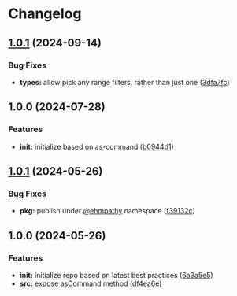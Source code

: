 # Changelog

## [1.0.1](https://github.com/ehmpathy/pagination-fns/compare/v1.0.0...v1.0.1) (2024-09-14)


### Bug Fixes

* **types:** allow pick any range filters, rather than just one ([3dfa7fc](https://github.com/ehmpathy/pagination-fns/commit/3dfa7fc4d4b104d51fec08fc37f4b38a92c9a443))

## 1.0.0 (2024-07-28)


### Features

* **init:** initialize based on as-command ([b0944d1](https://github.com/ehmpathy/pagination-fns/commit/b0944d1a3b9178d1371b80dfe80e7eb4e8071c4c))

## [1.0.1](https://github.com/ehmpathy/as-command/compare/v1.0.0...v1.0.1) (2024-05-26)


### Bug Fixes

* **pkg:** publish under [@ehmpathy](https://github.com/ehmpathy) namespace ([f39132c](https://github.com/ehmpathy/as-command/commit/f39132cf24ccb8177fe681e060986498f5da23e3))

## 1.0.0 (2024-05-26)


### Features

* **init:** initialize repo based on latest best practices ([6a3a5e5](https://github.com/ehmpathy/as-command/commit/6a3a5e5b16fd15c14e9dcc97480cbed5423063d7))
* **src:** expose asCommand method ([df4ea6e](https://github.com/ehmpathy/as-command/commit/df4ea6e1473e38fddb28abf7646a757210d642f3))
